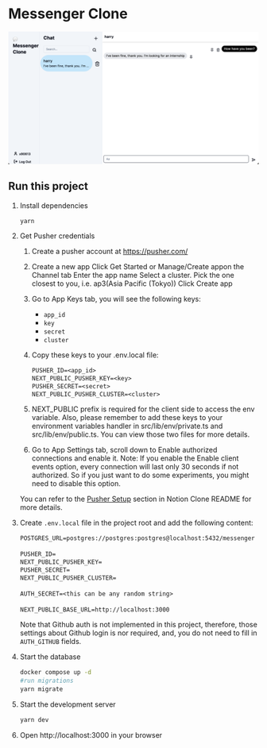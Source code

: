 # Messenger Clone

![messengerClone](../images/messengerClone.png)

## Run this project

1. Install dependencies
   ```bash
   yarn
   ```
2. Get Pusher credentials
   1. Create a pusher account at https://pusher.com/
   2. Create a new app
      Click Get Started or Manage/Create appon the Channel tab
      Enter the app name
      Select a cluster. Pick the one closest to you, i.e. ap3(Asia Pacific (Tokyo))
      Click Create app
   3. Go to App Keys tab, you will see the following keys:
      
      * `app_id`
      * `key`
      * `secret`
      * `cluster`
      
   4. Copy these keys to your .env.local file:
      ```
      PUSHER_ID=<app_id>
      NEXT_PUBLIC_PUSHER_KEY=<key>
      PUSHER_SECRET=<secret>
      NEXT_PUBLIC_PUSHER_CLUSTER=<cluster>
      ```
   5. NEXT_PUBLIC prefix is required for the client side to access the env variable.
      Also, please remember to add these keys to your environment variables handler in src/lib/env/private.ts and src/lib/env/public.ts. You can view those two files for more details.
   6. Go to App Settings tab, scroll down to Enable authorized connections and enable it. Note: If you enable the Enable client events option, every connection will last only 30 seconds if not authorized. So if you just want to do some experiments, you might need to disable this option.
   
   You can refer to the [Pusher Setup](https://github.com/ntuee-web-programming/112-1-unit2-notion-clone#pusher-setup) section in Notion Clone README for more details.

3. Create `.env.local` file in the project root and add the following content:

   ```text
   POSTGRES_URL=postgres://postgres:postgres@localhost:5432/messenger

   PUSHER_ID=
   NEXT_PUBLIC_PUSHER_KEY=
   PUSHER_SECRET=
   NEXT_PUBLIC_PUSHER_CLUSTER=

   AUTH_SECRET=<this can be any random string>

   NEXT_PUBLIC_BASE_URL=http://localhost:3000
   ```
   Note that Github auth is not implemented in this project, therefore, those settings about Github login is nor required, and, you do not need to fill in `AUTH_GITHUB` fields.

4. Start the database
   ```bash
   docker compose up -d
   #run migrations
   yarn migrate
   ```
5. Start the development server
   ```bash
   yarn dev
   ```
6. Open http://localhost:3000 in your browser
